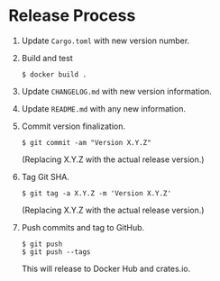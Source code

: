 Release Process
===============

 1. Update `Cargo.toml` with new version number.

 2. Build and test

    ```
    $ docker build .
    ```

 3. Update `CHANGELOG.md` with new version information.

 4. Update `README.md` with any new information.

 5. Commit version finalization.

    ```
    $ git commit -am "Version X.Y.Z"
    ```

    (Replacing X.Y.Z with the actual release version.)

 6. Tag Git SHA.

    ```
    $ git tag -a X.Y.Z -m 'Version X.Y.Z'
    ```

    (Replacing X.Y.Z with the actual release version.)

 7. Push commits and tag to GitHub.

    ```
    $ git push
    $ git push --tags
    ```

    This will release to Docker Hub and crates.io.
